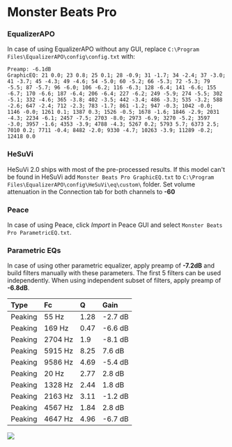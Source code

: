 # Monster Beats Pro

### EqualizerAPO
In case of using EqualizerAPO without any GUI, replace `C:\Program Files\EqualizerAPO\config\config.txt`
with:
```
Preamp: -6.1dB
GraphicEQ: 21 0.0; 23 0.8; 25 0.1; 28 -0.9; 31 -1.7; 34 -2.4; 37 -3.0; 41 -3.7; 45 -4.3; 49 -4.6; 54 -5.0; 60 -5.2; 66 -5.3; 72 -5.3; 79 -5.5; 87 -5.7; 96 -6.0; 106 -6.2; 116 -6.3; 128 -6.4; 141 -6.6; 155 -6.7; 170 -6.6; 187 -6.4; 206 -6.4; 227 -6.2; 249 -5.9; 274 -5.5; 302 -5.1; 332 -4.6; 365 -3.8; 402 -3.5; 442 -3.4; 486 -3.3; 535 -3.2; 588 -2.6; 647 -2.4; 712 -2.3; 783 -1.7; 861 -1.2; 947 -0.3; 1042 -0.0; 1146 -0.0; 1261 0.1; 1387 0.3; 1526 -0.5; 1678 -1.6; 1846 -2.9; 2031 -4.3; 2234 -6.1; 2457 -7.5; 2703 -8.0; 2973 -6.9; 3270 -5.2; 3597 -3.0; 3957 -1.6; 4353 -3.9; 4788 -4.3; 5267 0.2; 5793 5.7; 6373 2.5; 7010 0.2; 7711 -0.4; 8482 -2.0; 9330 -4.7; 10263 -3.9; 11289 -0.2; 12418 0.0
```

### HeSuVi
HeSuVi 2.0 ships with most of the pre-processed results. If this model can't be found in HeSuVi add
`Monster Beats Pro GraphicEQ.txt` to `C:\Program Files\EqualizerAPO\config\HeSuVi\eq\custom\` folder.
Set volume attenuation in the Connection tab for both channels to **-60**

### Peace
In case of using Peace, click *Import* in Peace GUI and select `Monster Beats Pro ParametricEQ.txt`.

### Parametric EQs
In case of using other parametric equalizer, apply preamp of **-7.2dB** and build filters manually
with these parameters. The first 5 filters can be used independently.
When using independent subset of filters, apply preamp of **-6.8dB**.

| Type    | Fc      |    Q | Gain    |
|:--------|:--------|:-----|:--------|
| Peaking | 55 Hz   | 1.28 | -2.7 dB |
| Peaking | 169 Hz  | 0.47 | -6.6 dB |
| Peaking | 2704 Hz | 1.9  | -8.1 dB |
| Peaking | 5915 Hz | 8.25 | 7.6 dB  |
| Peaking | 9586 Hz | 4.69 | -5.4 dB |
| Peaking | 20 Hz   | 2.77 | 2.8 dB  |
| Peaking | 1328 Hz | 2.44 | 1.8 dB  |
| Peaking | 2163 Hz | 3.11 | -1.2 dB |
| Peaking | 4567 Hz | 1.84 | 2.8 dB  |
| Peaking | 4647 Hz | 4.96 | -6.7 dB |

![](https://raw.githubusercontent.com/jaakkopasanen/AutoEq/master/results/innerfidelity/sbaf-serious/Monster%20Beats%20Pro/Monster%20Beats%20Pro.png)